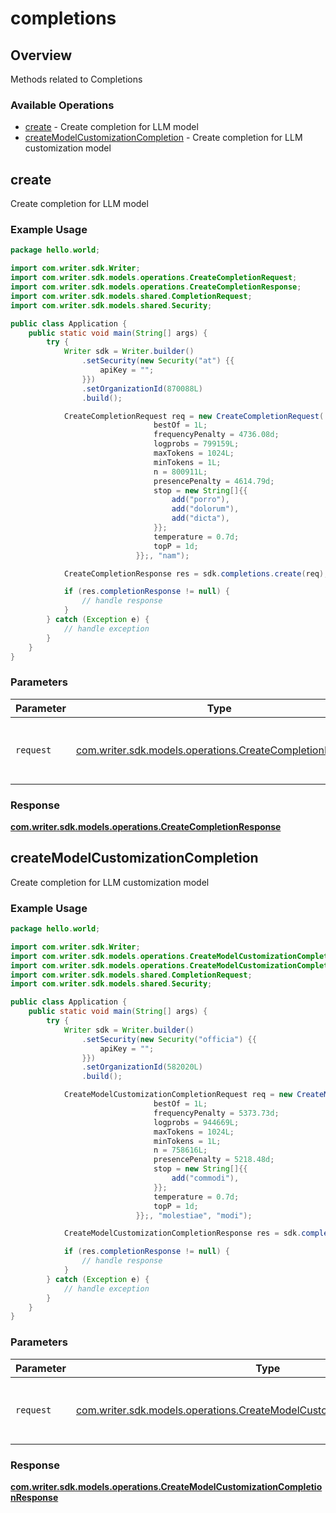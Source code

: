 # completions

## Overview

Methods related to Completions

### Available Operations

* [create](#create) - Create completion for LLM model
* [createModelCustomizationCompletion](#createmodelcustomizationcompletion) - Create completion for LLM customization model

## create

Create completion for LLM model

### Example Usage

```java
package hello.world;

import com.writer.sdk.Writer;
import com.writer.sdk.models.operations.CreateCompletionRequest;
import com.writer.sdk.models.operations.CreateCompletionResponse;
import com.writer.sdk.models.shared.CompletionRequest;
import com.writer.sdk.models.shared.Security;

public class Application {
    public static void main(String[] args) {
        try {
            Writer sdk = Writer.builder()
                .setSecurity(new Security("at") {{
                    apiKey = "";
                }})
                .setOrganizationId(870088L)
                .build();

            CreateCompletionRequest req = new CreateCompletionRequest(                new CompletionRequest("maiores") {{
                                bestOf = 1L;
                                frequencyPenalty = 4736.08d;
                                logprobs = 799159L;
                                maxTokens = 1024L;
                                minTokens = 1L;
                                n = 800911L;
                                presencePenalty = 4614.79d;
                                stop = new String[]{{
                                    add("porro"),
                                    add("dolorum"),
                                    add("dicta"),
                                }};
                                temperature = 0.7d;
                                topP = 1d;
                            }};, "nam");            

            CreateCompletionResponse res = sdk.completions.create(req);

            if (res.completionResponse != null) {
                // handle response
            }
        } catch (Exception e) {
            // handle exception
        }
    }
}
```

### Parameters

| Parameter                                                                                                      | Type                                                                                                           | Required                                                                                                       | Description                                                                                                    |
| -------------------------------------------------------------------------------------------------------------- | -------------------------------------------------------------------------------------------------------------- | -------------------------------------------------------------------------------------------------------------- | -------------------------------------------------------------------------------------------------------------- |
| `request`                                                                                                      | [com.writer.sdk.models.operations.CreateCompletionRequest](../../models/operations/CreateCompletionRequest.md) | :heavy_check_mark:                                                                                             | The request object to use for the request.                                                                     |


### Response

**[com.writer.sdk.models.operations.CreateCompletionResponse](../../models/operations/CreateCompletionResponse.md)**


## createModelCustomizationCompletion

Create completion for LLM customization model

### Example Usage

```java
package hello.world;

import com.writer.sdk.Writer;
import com.writer.sdk.models.operations.CreateModelCustomizationCompletionRequest;
import com.writer.sdk.models.operations.CreateModelCustomizationCompletionResponse;
import com.writer.sdk.models.shared.CompletionRequest;
import com.writer.sdk.models.shared.Security;

public class Application {
    public static void main(String[] args) {
        try {
            Writer sdk = Writer.builder()
                .setSecurity(new Security("officia") {{
                    apiKey = "";
                }})
                .setOrganizationId(582020L)
                .build();

            CreateModelCustomizationCompletionRequest req = new CreateModelCustomizationCompletionRequest(                new CompletionRequest("fugit") {{
                                bestOf = 1L;
                                frequencyPenalty = 5373.73d;
                                logprobs = 944669L;
                                maxTokens = 1024L;
                                minTokens = 1L;
                                n = 758616L;
                                presencePenalty = 5218.48d;
                                stop = new String[]{{
                                    add("commodi"),
                                }};
                                temperature = 0.7d;
                                topP = 1d;
                            }};, "molestiae", "modi");            

            CreateModelCustomizationCompletionResponse res = sdk.completions.createModelCustomizationCompletion(req);

            if (res.completionResponse != null) {
                // handle response
            }
        } catch (Exception e) {
            // handle exception
        }
    }
}
```

### Parameters

| Parameter                                                                                                                                          | Type                                                                                                                                               | Required                                                                                                                                           | Description                                                                                                                                        |
| -------------------------------------------------------------------------------------------------------------------------------------------------- | -------------------------------------------------------------------------------------------------------------------------------------------------- | -------------------------------------------------------------------------------------------------------------------------------------------------- | -------------------------------------------------------------------------------------------------------------------------------------------------- |
| `request`                                                                                                                                          | [com.writer.sdk.models.operations.CreateModelCustomizationCompletionRequest](../../models/operations/CreateModelCustomizationCompletionRequest.md) | :heavy_check_mark:                                                                                                                                 | The request object to use for the request.                                                                                                         |


### Response

**[com.writer.sdk.models.operations.CreateModelCustomizationCompletionResponse](../../models/operations/CreateModelCustomizationCompletionResponse.md)**


